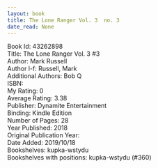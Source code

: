 ```yaml
---
layout: book
title: The Lone Ranger Vol. 3  no. 3
date_read: None
---
```


Book Id: 43262898<br />
Title: The Lone Ranger Vol. 3 #3<br />
Author: Mark   Russell<br />
Author l-f: Russell, Mark<br />
Additional Authors: Bob Q<br />
ISBN: <br />
My Rating: 0<br />
Average Rating: 3.38<br />
Publisher: Dynamite Entertainment<br />
Binding: Kindle Edition<br />
Number of Pages: 28<br />
Year Published: 2018<br />
Original Publication Year: <br />
Date Added: 2019/10/18<br />
Bookshelves: kupka-wstydu<br />
Bookshelves with positions: kupka-wstydu (#360)<br />

